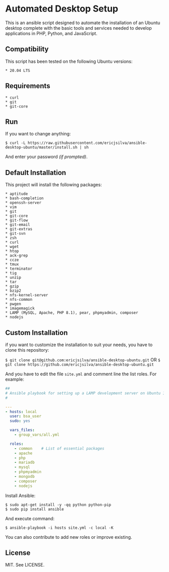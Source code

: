 # Automated Desktop Setup

This is an ansible script designed to automate the installation of an Ubuntu desktop complete with the basic tools and services needed to develop applications in PHP, Python, and JavaScript.

## Compatibility

This script has been tested on the following Ubuntu versions:

    * 20.04 LTS

## Requirements

    * curl
    * git
    * git-core

## Run

If you want to change anything:

```shell
$ curl -L https://raw.githubusercontent.com/ericjsilva/ansible-desktop-ubuntu/master/install.sh | sh
```

And enter your password _(if prompted)_.

## Default Installation

This project will install the following packages:

    * aptitude
    * bash-completion
    * openssh-server
    * vim
    * git
    * git-core
    * git-flow
    * git-email
    * git-extras
    * git-svn
    * zsh
    * curl
    * wget
    * htop
    * ack-grep
    * ccze
    * tmux
    * terminator
    * tig
    * unzip
    * tar
    * gzip
    * bzip2
    * nfs-kernel-server
    * nfs-common
    * pwgen
    * imagemagick
    * LAMP (MySQL, Apache, PHP 8.1), pear, phpmyadmin, composer
    * nodejs

## Custom Installation

if you want to customize the installation to suit your needs, you have to clone this repository:

`$ git clone git@github.com:ericjsilva/ansible-desktop-ubuntu.git`  OR
`$ git clone https://github.com/ericjsilva/ansible-desktop-ubuntu.git`

And you have to edit the file `site.yml` and comment line the list roles. For example:

```yml
##
# Ansible playbook for setting up a LAMP development server on Ubuntu 14.04.
#

---
- hosts: local
  user: bsa_user
  sudo: yes

  vars_files:
    - group_vars/all.yml

  roles:
    - common    # List of essential packages
    - apache
    - php
    - mariadb
    - mysql
    - phpmyadmin
    - mongodb
    - composer
    - nodejs
```

Install Ansible:

    $ sudo apt-get install -y -qq python python-pip
    $ sudo pip install ansible

And execute command:

    $ ansible-playbook -i hosts site.yml -c local -K

You can also contribute to add new roles or improve existing.

## License

MIT. See LICENSE.
